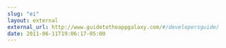 ```yaml
---
slug: "ei"
layout: external
external_url: http://www.guidetotheappgalaxy.com/#/developersguide/
date: 2011-06-11T19:06:17-05:00
---
```

